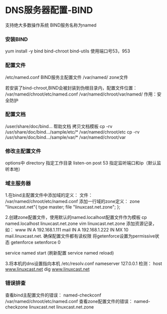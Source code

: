 # DNS服务器配置-BIND
支持绝大多数操作系统
BIND服务名称为named

### 安装BIND
yum install -y bind bind-chroot bind-utils
使用端口号53，953

### 配置文件
/etc/named.conf  BIND服务主配置文件
/var/named/      zone文件

若安装了bind-chroot,BIND会被封装到伪根目录内，配置文件位置：
/var/named/chroot/etc/named.conf
/var/named/chroot/var/named/
作用：安全防护

### 配置文档
/user/share/doc/bind...  帮助文档
拷贝文档模板
cp -rv /usr/share/doc/bind.../sample/etc/* /var/named/chroot/etc
cp -rv /usr/share/doc/bind.../sample/var/* /var/named/chroot/var

### 修改主配置文件
options中
directory 指定工作目录
listen-on post 53  指定监听端口和ip（默认监听本地）

### 域主服务器
1.在bind主配置文件中添加域的定义：
文件： /var/named/chroot/etc/named.conf
添加一行域的zone定义：
zone "linuxcast.net"{
    type master;
    file "linuxcast.net.zone";
};

2.创建zone配置文件，使用默认的named.localhost配置文件作为模板
cp named.localhost linuxcast.net.zone
vim linuxcast.net.zone
添加资源记录，如：
www   IN A   192.168.1.111
mail  IN A   192.168.1.222
      IN MX 10    mail.linuxcast.net.
确保配置文件都有读权限
将getenforce设置为permissive状态
getenforce
setenforce 0

service named start
(刷新配置 service named reload)

3.将本机的dns设置指向本机
/etc/resolv.conf
nameserver 127.0.0.1
检测：
host www.linuxcast.net
dig www.linuxcast.net

### 错误排查
查看bind主配置文件的错误：
named-checkconf /var/named/chroot/etc/named.conf
查看zone配置文件的错误：
named-checkzone linuxcast.net linuxcast.net.zone